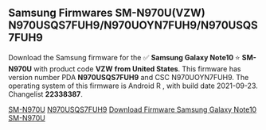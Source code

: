 <h2>Samsung Firmwares SM-N970U(VZW) N970USQS7FUH9/N970UOYN7FUH9/N970USQS7FUH9</h2>
Download the Samsung firmware for the ✅ <strong>Samsung Galaxy Note10 </strong> ⭐ <strong>SM-N970U</strong> with product code <strong>VZW</strong> <strong> from United States</strong>. This firmware has version number PDA <strong>N970USQS7FUH9</strong> and CSC N970UOYN7FUH9. The operating system of this firmware is Android R , with build date 2021-09-23. Changelist <strong>22338387</strong>.


[SM-N970U](https://samfirm.shop/samsung/model/SM-N970U)
[N970USQS7FUH9](https://samfirm.shop/samsung/pda/N970USQS7FUH9)
[Download Firmware Samsung Galaxy Note10 SM-N970U](https://samfirm.shop/samsung/firmware/458475)
